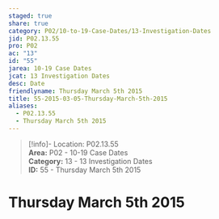 ```yaml
---  
staged: true  
share: true  
category: P02/10-to-19-Case-Dates/13-Investigation-Dates  
jid: P02.13.55  
pro: P02  
ac: "13"  
id: "55"  
jarea: 10-19 Case Dates  
jcat: 13 Investigation Dates  
desc: Date  
friendlyname: Thursday March 5th 2015  
title: 55-2015-03-05-Thursday-March-5th-2015  
aliases:  
  - P02.13.55  
  - Thursday March 5th 2015  
---  
```

  
>[!info]- Location: P02.13.55  
>**Area:** P02 - 10-19 Case Dates  
>**Category:** 13 - 13 Investigation Dates  
>**ID:** 55 - Thursday March 5th 2015  
  
# Thursday March 5th 2015  
